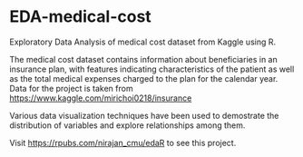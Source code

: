 # EDA-medical-cost
Exploratory Data Analysis of medical cost dataset from Kaggle using R.

The medical cost dataset contains information about beneficiaries in an insurance plan, with features indicating characteristics of the patient as well as the total medical expenses charged to the plan for the calendar year.  
Data for the project is taken from https://www.kaggle.com/mirichoi0218/insurance

Various data visualization techniques have been used to demostrate the distribution of variables and explore relationships among them.

Visit https://rpubs.com/nirajan_cmu/edaR to see this project.



